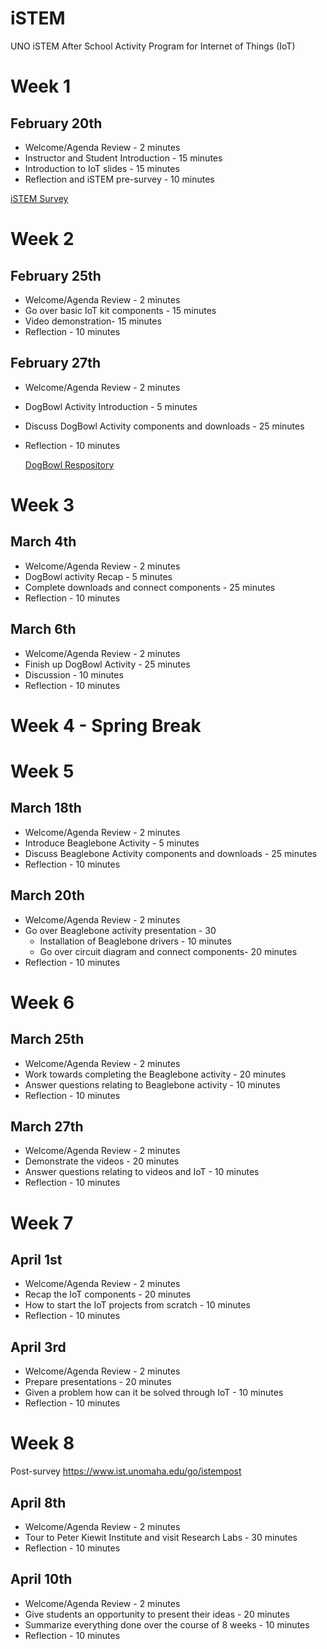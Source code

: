 # iSTEM
UNO iSTEM After School Activity Program for Internet of Things (IoT)

# Week 1 

## February 20th
* Welcome/Agenda Review - 2 minutes
* Instructor and Student Introduction - 15 minutes
* Introduction to IoT slides - 15 minutes
* Reflection and iSTEM pre-survey - 10 minutes

[iSTEM Survey]


[iSTEM Survey]: https://www.ist.unomaha.edu/go/istempre
# Week 2

## February 25th 
* Welcome/Agenda Review - 2 minutes
* Go over basic IoT kit components - 15 minutes
* Video demonstration- 15 minutes
* Reflection - 10 minutes

## February 27th 
* Welcome/Agenda Review - 2 minutes
* DogBowl Activity Introduction - 5 minutes
* Discuss DogBowl Activity components and downloads - 25 minutes
* Reflection - 10 minutes

  
  
  
  [DogBowl Respository]
  
  [Dogbowl Respository]: https://github.com/SachinPawaskarUNO/IoT-DogBowl
# Week 3

## March 4th 
* Welcome/Agenda Review - 2 minutes
* DogBowl activity Recap - 5 minutes
* Complete downloads and connect components - 25 minutes
* Reflection - 10 minutes


  
  

## March 6th 
* Welcome/Agenda Review - 2 minutes
* Finish up DogBowl Activity - 25 minutes
* Discussion - 10 minutes
* Reflection - 10 minutes


  
  
 

# Week 4 - Spring Break

# Week 5 

## March 18th
* Welcome/Agenda Review - 2 minutes
* Introduce Beaglebone Activity - 5 minutes
* Discuss Beaglebone Activity components and downloads - 25 minutes
* Reflection - 10 minutes

  
## March 20th
* Welcome/Agenda Review - 2 minutes
* Go over Beaglebone activity presentation - 30
  * Installation of Beaglebone drivers - 10 minutes
  *  Go over circuit diagram and connect components- 20 minutes
* Reflection - 10 minutes


  
 # Week 6
  
 ## March 25th
 * Welcome/Agenda Review - 2 minutes
 * Work towards completing the Beaglebone activity - 20 minutes
 * Answer questions relating to Beaglebone activity - 10 minutes
 * Reflection - 10 minutes
  
 ## March 27th
 * Welcome/Agenda Review - 2 minutes
 * Demonstrate the videos - 20 minutes
 * Answer questions relating to videos and IoT - 10 minutes
 * Reflection - 10 minutes
  
 # Week 7
  
 ## April 1st
 * Welcome/Agenda Review - 2 minutes
 * Recap the IoT components - 20 minutes
 * How to start the IoT projects from scratch - 10 minutes
 * Reflection - 10 minutes
  
 ## April 3rd
 * Welcome/Agenda Review - 2 minutes
 * Prepare presentations - 20 minutes
 * Given a problem how can it be solved through IoT - 10 minutes
 * Reflection - 10 minutes
  
 # Week 8
 Post-survey
 https://www.ist.unomaha.edu/go/istempost 
 
 ## April 8th
 * Welcome/Agenda Review - 2 minutes
 * Tour to Peter Kiewit Institute and visit Research Labs - 30 minutes
 * Reflection - 10 minutes
  
 ## April 10th
 * Welcome/Agenda Review - 2 minutes
 * Give students an opportunity to present their ideas - 20 minutes
 * Summarize everything done over the course of 8 weeks - 10 minutes
 * Reflection - 10 minutes
  
  
